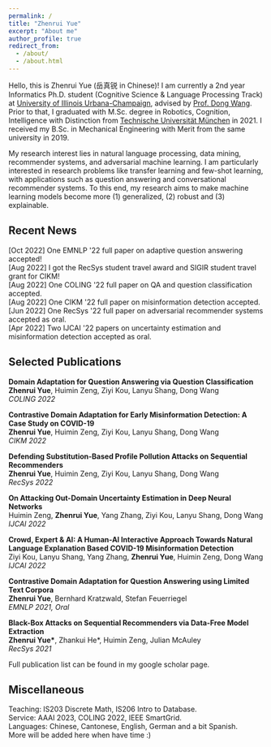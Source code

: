 ```yaml
---
permalink: /
title: "Zhenrui Yue"
excerpt: "About me"
author_profile: true
redirect_from: 
  - /about/
  - /about.html
---
```


Hello, this is Zhenrui Yue (岳真锐 in Chinese)! I am currently a 2nd year Informatics Ph.D. student (Cognitive Science & Language Processing Track) at [University of Illinois Urbana-Champaign](https://illinois.edu/), advised by [Prof. Dong Wang](https://www.wangdong.org/). Prior to that, I graduated with M.Sc. degree in Robotics, Cognition, Intelligence with Distinction from [Technische Universität München](https://tum.de/) in 2021. I received my B.Sc. in Mechanical Engineering with Merit from the same university in 2019.

My research interest lies in natural language processing, data mining, recommender systems, and adversarial machine learning. I am particularly interested in research problems like transfer learning and few-shot learning, with applications such as question answering and conversational recommender systems. To this end, my research aims to make machine learning models become more (1) generalized, (2) robust and (3) explainable.

Recent News
------
[Oct 2022] One EMNLP '22 full paper on adaptive question answering accepted! \
[Aug 2022] I got the RecSys student travel award and SIGIR student travel grant for CIKM! \
[Aug 2022] One COLING '22 full paper on QA and question classification accepted. \
[Aug 2022] One CIKM '22 full paper on misinformation detection accepted. \
[Jun 2022] One RecSys '22 full paper on adversarial recommender systems accepted as oral. \
[Apr 2022] Two IJCAI '22 papers on uncertainty estimation and misinformation detection accepted as oral.
<!-- [Mar 2022] One DCOSS '22 full paper on non-intrusive load monitoring accepted as oral. -->

Selected Publications
------
**Domain Adaptation for Question Answering via Question Classification** \
**Zhenrui Yue**, Huimin Zeng, Ziyi Kou, Lanyu Shang, Dong Wang \
*COLING 2022*

**Contrastive Domain Adaptation for Early Misinformation Detection: A Case Study on COVID-19** \
**Zhenrui Yue**, Huimin Zeng, Ziyi Kou, Lanyu Shang, Dong Wang \
*CIKM 2022*

**Defending Substitution-Based Profile Pollution Attacks on Sequential Recommenders** \
**Zhenrui Yue**, Huimin Zeng, Ziyi Kou, Lanyu Shang, Dong Wang \
*RecSys 2022*

**On Attacking Out-Domain Uncertainty Estimation in Deep Neural Networks** \
Huimin Zeng, **Zhenrui Yue**, Yang Zhang, Ziyi Kou, Lanyu Shang, Dong Wang \
*IJCAI 2022*

**Crowd, Expert & AI: A Human-AI Interactive Approach Towards Natural Language Explanation Based COVID-19 Misinformation Detection** \
Ziyi Kou, Lanyu Shang, Yang Zhang, **Zhenrui Yue**, Huimin Zeng, Dong Wang \
*IJCAI 2022*

**Contrastive Domain Adaptation for Question Answering using Limited Text Corpora** \
**Zhenrui Yue**, Bernhard Kratzwald, Stefan Feuerriegel \
*EMNLP 2021, Oral*

**Black-Box Attacks on Sequential Recommenders via Data-Free Model Extraction** \
**Zhenrui Yue\***, Zhankui He\*, Huimin Zeng, Julian McAuley \
*RecSys 2021*

Full publication list can be found in my google scholar page.

Miscellaneous
------
Teaching: IS203 Discrete Math, IS206 Intro to Database. \
Service: AAAI 2023, COLING 2022, IEEE SmartGrid. \
Languages: Chinese, Cantonese, English, German and a bit Spanish. \
More will be added here when have time :)
